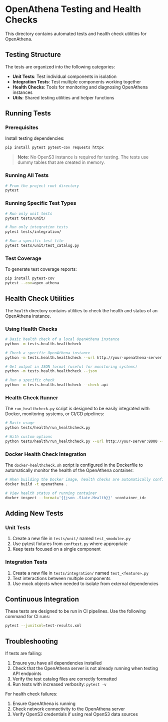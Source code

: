 # OpenAthena Testing and Health Checks

This directory contains automated tests and health check utilities for OpenAthena.

## Testing Structure

The tests are organized into the following categories:

- **Unit Tests**: Test individual components in isolation
- **Integration Tests**: Test multiple components working together
- **Health Checks**: Tools for monitoring and diagnosing OpenAthena instances
- **Utils**: Shared testing utilities and helper functions

## Running Tests

### Prerequisites

Install testing dependencies:

```bash
pip install pytest pytest-cov requests httpx
```

> **Note**: No OpenS3 instance is required for testing. The tests use dummy tables that are created in memory.

### Running All Tests

```bash
# From the project root directory
pytest
```

### Running Specific Test Types

```bash
# Run only unit tests
pytest tests/unit/

# Run only integration tests
pytest tests/integration/

# Run a specific test file
pytest tests/unit/test_catalog.py
```

### Test Coverage

To generate test coverage reports:

```bash
pip install pytest-cov
pytest --cov=open_athena
```

## Health Check Utilities

The `health` directory contains utilities to check the health and status of an OpenAthena instance.

### Using Health Checks

```bash
# Basic health check of a local OpenAthena instance
python -m tests.health.healthcheck

# Check a specific OpenAthena instance
python -m tests.health.healthcheck --url http://your-openathena-server:8000

# Get output in JSON format (useful for monitoring systems)
python -m tests.health.healthcheck --json

# Run a specific check
python -m tests.health.healthcheck --check api
```

### Health Check Runner

The `run_healthcheck.py` script is designed to be easily integrated with Docker, monitoring systems, or CI/CD pipelines:

```bash
# Basic usage
python tests/health/run_healthcheck.py

# With custom options
python tests/health/run_healthcheck.py --url http://your-server:8000 --format json --retries 3
```

### Docker Health Check Integration

The `docker-healthcheck.sh` script is configured in the Dockerfile to automatically monitor the health of the OpenAthena container:

```bash
# When building the Docker image, health checks are automatically configured
docker build -t openathena .

# View health status of running container
docker inspect --format='{{json .State.Health}}' <container_id>
```

## Adding New Tests

### Unit Tests

1. Create a new file in `tests/unit/` named `test_<module>.py`
2. Use pytest fixtures from `conftest.py` where appropriate
3. Keep tests focused on a single component

### Integration Tests

1. Create a new file in `tests/integration/` named `test_<feature>.py`
2. Test interactions between multiple components
3. Use mock objects when needed to isolate from external dependencies

## Continuous Integration

These tests are designed to be run in CI pipelines. Use the following command for CI runs:

```bash
pytest --junitxml=test-results.xml
```

## Troubleshooting

If tests are failing:

1. Ensure you have all dependencies installed
2. Check that the OpenAthena server is not already running when testing API endpoints
3. Verify the test catalog files are correctly formatted
4. Run tests with increased verbosity: `pytest -v`

For health check failures:

1. Ensure OpenAthena is running
2. Check network connectivity to the OpenAthena server
3. Verify OpenS3 credentials if using real OpenS3 data sources
